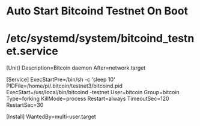# Auto Start Bitcoind Testnet On Boot
# /etc/systemd/system/bitcoind_testnet.service

[Unit]
Description=Bitcoin daemon
After=network.target

[Service]
ExecStartPre=/bin/sh -c 'sleep 10'
PIDFile=/home/pi/.bitcoin/testnet3/bitcoind.pid
ExecStart=/usr/local/bin/bitcoind -testnet
User=bitcoin
Group=bitcoin
Type=forking
KillMode=process
Restart=always
TimeoutSec=120
RestartSec=30

[Install]
WantedBy=multi-user.target

